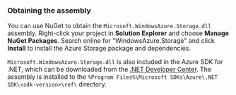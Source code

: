 ### Obtaining the assembly

You can use NuGet to obtain the `Microsoft.WindowsAzure.Storage.dll` assembly. Right-click your project in **Solution Explorer** and choose **Manage NuGet Packages**.  Search online for "WindowsAzure.Storage" and click **Install** to install the Azure Storage package and dependencies.

`Microsoft.WindowsAzure.Storage.dll` is also included in the Azure SDK for .NET, which can be downloaded from the <a href="/develop/net/#">.NET Developer Center</a>. The assembly is installed to the `%Program Files%\Microsoft SDKs\Azure\.NET SDK\<sdk-version>\ref\` directory.
